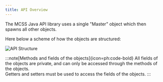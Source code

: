 ```yaml
---
title: API Overview
---
```


The MCSS Java API library uses a single "Master" object which then spawns all other objects.

Here below a scheme of how the objects are structured:  


![API Structure](/flowchartapijava.svg)


:::note[Methods and fields of the objects]{icon=ph:code-bold}
All fields of the objects are private, and can only be accessed through the methods of the objects.  
Getters and setters must be used to access the fields of the objects.
:::